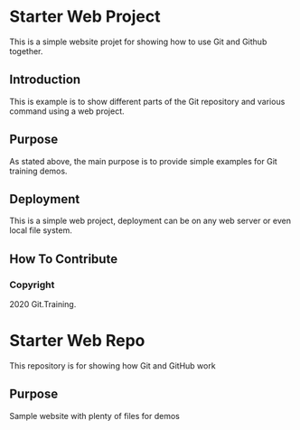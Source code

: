 # Starter Web Project
This is a simple website projet for showing how to use Git and Github together.

## Introduction
This is example is to show different parts of the Git repository and various command
using a web project.

## Purpose

As stated above, the main purpose is to provide simple examples for Git training demos.

## Deployment

This is a simple web project, deployment can be on any web server or even local file system.


## How To Contribute

### Copyright
2020 Git.Training.

# Starter Web Repo

This repository is for showing how Git and GitHub work

## Purpose

Sample website with plenty of files for demos
